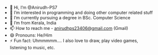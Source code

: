 - 👋 Hi, I’m @Anirudh-PS7
- 👀 I’m interested in programming and doing other computer related stuff
- 🌱 I’m currently pursuing a degree in BSc. Computer Science
- 💞️ I’m from Kerala, India
- 📫 How to reach me - anirudhps23406@gmail.com (Gmail)
- 😄 Pronouns: He/Him
- ⚡ Fun fact: Uhmmmmm.... I also love to draw, play video games, listening to music, etc.

<!---
Anirudh-PS7/Anirudh-PS7 is a ✨ special ✨ repository because its `README.md` (this file) appears on your GitHub profile.
You can click the Preview link to take a look at your changes.
--->

